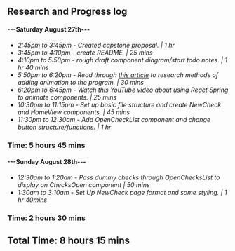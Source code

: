 ## Research and Progress log
#### ---Saturday August 27th---
* _2:45pm to 3:45pm - Created capstone proposal.  | 1 hr_
* _3:45pm to 4:10pm - create README. | 25 mins_
* _4:10pm to 5:50pm - rough draft component diagram/start todo notes. | 1 hr 40 mins_ 
* _5:50pm to 6:20pm - Read through [this article](https://medium.com/hackernoon/5-ways-to-animate-a-reactjs-app-in-2019-56eb9af6e3bf) to research methods of adding animation to the program. | 30 mins_
* _6:20pm to 6:45pm - Watch [this YouTube video](https://www.youtube.com/watch?v=S8yn3-WpVV8) about using React Spring to animate components. | 25 mins_
* _10:30pm to 11:15pm - Set up basic file structure and create NewCheck and HomeView components. | 45 mins_
* _11:30pm to 12:30am - Add OpenCheckList component and change button structure/functions. | 1 hr_

### Time: 5 hours 45 mins

#### ---Sunday August 28th---
* _12:30am to 1:20am - Pass dummy checks through OpenChecksList to display on ChecksOpen component | 50 mins_
* _1:30am to 3:10am - Set Up NewCheck page format and some styling. | 1 hr 40mins_ 

### Time: 2 hours 30 mins

## Total Time: 8 hours 15 mins